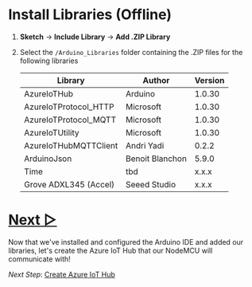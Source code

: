 # Install Libraries (Offline)

1. **Sketch** → **Include Library** → **Add .ZIP Library**
1. Select the `/Arduino_Libraries` folder containing the .ZIP files for the following libraries

   | Library                | Author         | Version |
   |------------------------|----------------|---------|
   | AzureIoTHub            | Arduino        | 1.0.30  |
   | AzureIoTProtocol_HTTP  | Microsoft      | 1.0.30  |
   | AzureIoTProtocol_MQTT  | Microsoft      | 1.0.30  |
   | AzureIoTUtility        | Microsoft      | 1.0.30  |
   | AzureIoTHubMQTTClient  | Andri Yadi     | 0.2.2   |
   | ArduinoJson            | Benoit Blanchon| 5.9.0   |
   | Time                   | tbd            | x.x.x   |
   | Grove ADXL345 (Accel)  | Seeed Studio   | x.x.x   |



# [Next ▻](3_Azure_IoT_Hub.md)
Now that we've installed and configured the Arduino IDE and added our libraries, let's create the Azure IoT Hub that our NodeMCU will communicate with!

*Next Step*: [Create Azure IoT Hub](3_Azure_IoT_Hub.md)